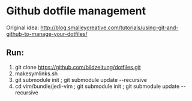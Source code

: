 # Github dotfile management

Original idea:
	http://blog.smalleycreative.com/tutorials/using-git-and-github-to-manage-your-dotfiles/

## Run:

1. git clone https://github.com/bildzeitung/dotfiles.git
1. makesymlinks.sh
1. git submodule init ; git submodule update --recursive
1. cd vim/bundle/jedi-vim ; git submodule init ; git submodule update --recursive
